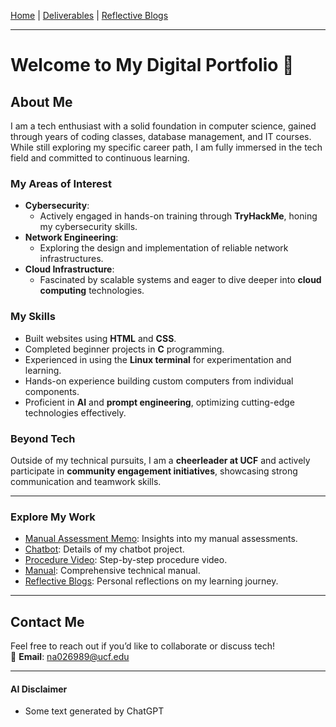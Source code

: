 [Home](index.md) | [Deliverables](deliverables.md) | [Reflective Blogs](reflective_blogs.md)

---

# Welcome to My Digital Portfolio 🎉

## About Me  
I am a tech enthusiast with a solid foundation in computer science, gained through years of coding classes, database management, and IT courses. While still exploring my specific career path, I am fully immersed in the tech field and committed to continuous learning.  

### **My Areas of Interest**  
- **Cybersecurity**:  
  - Actively engaged in hands-on training through **TryHackMe**, honing my cybersecurity skills.  
- **Network Engineering**:  
  - Exploring the design and implementation of reliable network infrastructures.  
- **Cloud Infrastructure**:  
  - Fascinated by scalable systems and eager to dive deeper into **cloud computing** technologies.  

### **My Skills**  
- Built websites using **HTML** and **CSS**.  
- Completed beginner projects in **C** programming.  
- Experienced in using the **Linux terminal** for experimentation and learning.  
- Hands-on experience building custom computers from individual components.  
- Proficient in **AI** and **prompt engineering**, optimizing cutting-edge technologies effectively.  

### **Beyond Tech**  
Outside of my technical pursuits, I am a **cheerleader at UCF** and actively participate in **community engagement initiatives**, showcasing strong communication and teamwork skills.

---

### **Explore My Work**
- [Manual Assessment Memo](manual_assessment_memo.md): Insights into my manual assessments.
- [Chatbot](chatbot.md): Details of my chatbot project.
- [Procedure Video](procedure_video.md): Step-by-step procedure video.
- [Manual](manual.md): Comprehensive technical manual.
- [Reflective Blogs](reflective_blogs.md): Personal reflections on my learning journey.

---

## Contact Me  
Feel free to reach out if you’d like to collaborate or discuss tech!  
📧 **Email**: [na026989@ucf.edu](mailto:na026989@ucf.edu)  

---




#### **AI Disclaimer** 
- Some text generated by ChatGPT
